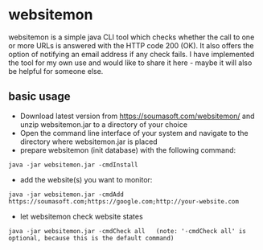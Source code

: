 # websitemon
websitemon is a simple java CLI tool which checks whether the call to one or more URLs is answered with the HTTP code 200 (OK). It also offers the option of notifying an email address if any check fails.
I have implemented the tool for my own use and would like to share it here - maybe it will also be helpful for someone else.

## basic usage
- Download latest version from https://soumasoft.com/websitemon/ and unzip websitemon.jar to a directory of your choice
- Open the command line interface of your system and navigate to the directory where websitemon.jar is placed
- prepare websitemon (init database) with the following command:
```
java -jar websitemon.jar -cmdInstall
```
- add the website(s) you want to monitor:
````
java -jar websitemon.jar -cmdAdd https://soumasoft.com;https://google.com;http://your-website.com
````
- let websitemon check website states
````
java -jar websitemon.jar -cmdCheck all   (note: '-cmdCheck all' is optional, because this is the default command)
````
